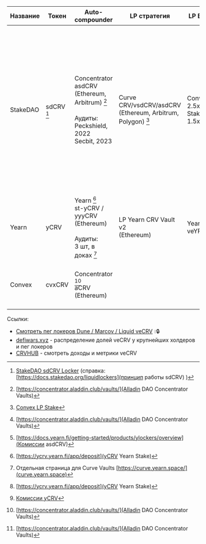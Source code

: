 | Название | Токен | Auto-compounder | LP стратегия | LP Boost | APY | Комиссии |
|----------|-------|-----------------|--------------|----------|-----|-----------|
| StakeDAO | sdCRV [^1] | Concentrator asdCRV (Ethereum, Arbitrum) [^2] <br><br>Аудиты:<br>Peckshield, 2022<br>Secbit, 2023 | Curve CRV/vsdCRV/asdCRV<br>(Ethereum, Arbitrum, Polygon) [^7] | Convex 2.5x<br>StakeDAO 1.5x | 18,15% [^2] | StakeDAO 15% с основной доходности: [^5]<br>• 10% стимулы для своего пула<br>• 5% в DAO<br><br>Concentrator 15,5%:<br>• 0,5% harvest<br>• 10% treasury<br>• 15% veSDT boost fee (отдельно видимо) |
| Yearn | yCRV | Yearn [^4]<br>st-yCRV / yyyCRV<br>(Ethereum)<br><br>Аудиты:<br>3 шт, в доках [^3] | LP Yearn CRV Vault v2<br>(Ethereum) | Yearn veYFI | 18% [^4] | 10% performance fee [^6]<br>на стимулы для своего пула |
| Convex | cvxCRV | Concentrator [^2]<br>aCRV<br>(Ethereum) | | | 17,5% [^2] | Concentrator 12%:<br>• 2% harvest<br>• 10% treasury |

[^1]: [StakeDAO sdCRV Locker](https://www.stakedao.org/lockers) (справка: [https://docs.stakedao.org/liquidlockers](принцип работы sdCRV) )
[^2]: [https://concentrator.aladdin.club/vaults/](Alladin DAO Concentrator Vaults)
[^3]: Отдельная страница для Curve Vaults [https://curve.yearn.space/](curve.yearn.space)
[^4]: [https://ycrv.yearn.fi/app/deposit](yCRV Yearn Stake)
[^5]: [https://docs.yearn.fi/getting-started/products/ylockers/overview](Комиссии asdCRV)
[^6]: [Комиссии yCRV](https://docs.yearn.fi/getting-started/products/ylockers/overview)
[^7]: [Convex LP Stake](https://curve.convexfinance.com/stake)

Ссылки:
* [Смотреть пег локеров Dune / Marcov / Liquid veCRV](https://dune.com/Marcov/liquid-vecrv) 💧🔒
* [defiwars.xyz](defiwars.xyz) - распределение долей veCRV у крупнейших холдеров и пег локеров
* [CRVHUB](https://crvhub.com) - смотреть доходы и метрики veCRV
